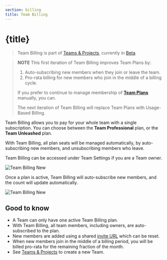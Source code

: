 ```yaml
---
section: billing
title: Team Billing
---
```


<script context="module">
  export const prerender = true;
</script>

# {title}

> Team Billing is part of [Teams & Projects](/docs/configure), currently in [Beta](/docs/support/release-cycle).

> **NOTE**
> This first iteration of Team Billing improves Team Plans by:
>
> 1. Auto-subscribing new members when they join or leave the team.
> 2. Pro-rata billing for new members who join in the middle of a billing cycle.
>
> If you prefer to continue to manage membership of [**Team Plans**](/docs/configure/teamsduction/getting-started) manually, you can.
>
> The next iteration of Team Billing will replace Team Plans with Usage-Based Billing.

Team Billing allows you to pay for your whole team with a single subscription. You can choose between the **Team Professional** plan, or the **Team Unleashed** plan.

With Team Billing, all plan seats will be managed automatically, by auto-subscribing new members, and unsubscribing members who leave.

Team Billing can be accessed under Team Settings if you are a Team owner.

![Team Billing New](../../../static/images/docs/team-billing-new.png)

Once a plan is active, Team Billing will auto-subscribe new members, and the count will update automatically.

![Team Billing New](../../../static/images/docs/team-billing-subscribed.png)

## Good to know

- A Team can only have one active Team Billing plan.
- With Team Billing, all team members, including owners, are auto-subscribed to the plan.
- New members are added using a shared [invite URL](/docs/configure#add-members-to-a-team) which can be reset.
- When new members join in the middle of a billing period, you will be billed pro-rata for the remaining fraction of the month.
- See [Teams & Projects](/docs/configure) to create a new Team.
